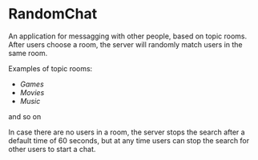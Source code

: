 # RandomChat

An application for messagging with other people, based on topic rooms. After users choose a room, the server will randomly match users in the same room.

Examples of topic rooms:
- *Games*
- *Movies*
- *Music*

and so on

In case there are no users in a room, the server stops the search after a default time of 60 seconds, but at any time users can stop the search for other users to start a chat.

